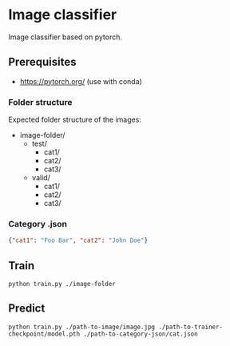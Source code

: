 
# Image classifier
Image classifier based on pytorch.

## Prerequisites
- https://pytorch.org/ (use with conda)

### Folder structure
Expected folder structure of the images:

- image-folder/
  - test/
    - cat1/
    - cat2/
    - cat3/
  - valid/
     - cat1/
      - cat2/
      - cat3/

### Category .json
```json
{"cat1": "Foo Bar", "cat2": "John Doe"}
```

## Train
```cli
python train.py ./image-folder
```

## Predict
```cli
python train.py ./path-to-image/image.jpg ./path-to-trainer-checkpoint/model.pth ./path-to-category-json/cat.json
```
